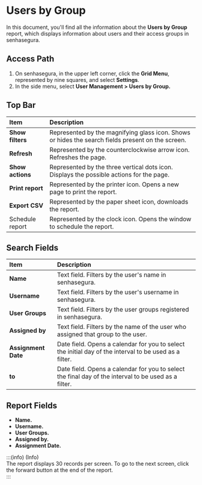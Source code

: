 # Users by Group

In this document, you'll find all the information about the **Users by Group** report, which displays information about users and their access groups in senhasegura.

## Access Path

1. On senhasegura, in the upper left corner, click the **Grid Menu**, represented by nine squares, and select **Settings**.  
2. In the side menu, select **User Management \> Users by Group.**

## Top Bar

| Item | Description |
| :---- | :---- |
| **Show filters** | Represented by the magnifying glass icon. Shows or hides the search fields present on the screen. |
| **Refresh** | Represented by the counterclockwise arrow icon. Refreshes the page. |
| **Show actions** | Represented by the three vertical dots icon. Displays the possible actions for the page. |
| **Print report** | Represented by the printer icon. Opens a new page to print the report. |
| **Export CSV** | Represented by the paper sheet icon, downloads the report. |
| Schedule report | Represented by the clock icon. Opens the window to schedule the report. |

## Search Fields

| Item | Description |
| :---- | :---- |
| **Name** | Text field. Filters by the user's name in senhasegura. |
| **Username** | Text field. Filters by the user's username in senhasegura. |
| **User Groups** | Text field. Filters by the user groups registered in senhasegura. |
| **Assigned by** | Text field. Filters by the name of the user who assigned that group to the user. |
| **Assignment Date** | Date field. Opens a calendar for you to select the initial day of the interval to be used as a filter. |
| **to** | Date field. Opens a calendar for you to select the final day of the interval to be used as a filter. |

## Report Fields

* **Name.**  
* **Username.**  
* **User Groups.**  
* **Assigned by.**  
* **Assignment Date.** 

:::(info) (Info)   
The report displays 30 records per screen. To go to the next screen, click the forward button at the end of the report.   
:::